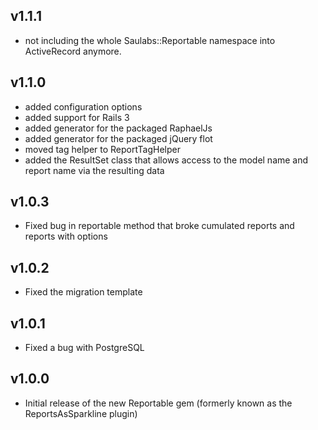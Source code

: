 v1.1.1
------

* not including the whole Saulabs::Reportable namespace into ActiveRecord anymore.

v1.1.0
------

* added configuration options
* added support for Rails 3
* added generator for the packaged RaphaelJs
* added generator for the packaged jQuery flot
* moved tag helper to ReportTagHelper
* added the ResultSet class that allows access to the model name and report name via the resulting data

v1.0.3
------

* Fixed bug in reportable method that broke cumulated reports and reports with options

v1.0.2
------

* Fixed the migration template

v1.0.1
------

* Fixed a bug with PostgreSQL

v1.0.0
------

* Initial release of the new Reportable gem (formerly known as the ReportsAsSparkline plugin)